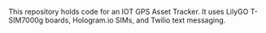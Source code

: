 This repository holds code for an IOT GPS Asset Tracker. 
It uses LilyGO T-SIM7000g boards, Hologram.io SIMs, and Twilio text messaging.
